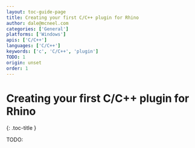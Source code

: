 ```yaml
---
layout: toc-guide-page
title: Creating your first C/C++ plugin for Rhino
author: dale@mcneel.com
categories: ['General']
platforms: ['Windows']
apis: ['C/C++']
languages: ['C/C++']
keywords: ['c', 'C/C++', 'plugin']
TODO: 1
origin: unset
order: 1
---
```


# Creating your first C/C++ plugin for Rhino
{: .toc-title }

TODO:
